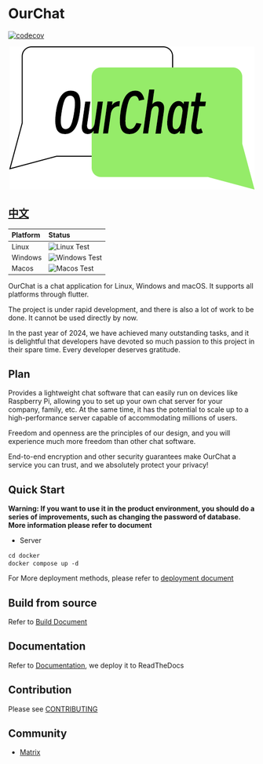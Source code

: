 # OurChat

[![codecov](https://codecov.io/github/SkyUOI/OurChat/graph/badge.svg?token=U6BWN74URE)](https://codecov.io/github/SkyUOI/OurChat)

<!-- markdownlint-disable MD033 -->
<p align="center">
    <img src="./resource/logo.png" alt="OurChat_logo" />
</p>
<!-- markdownlint-enable MD033 -->

## [中文](./README-zh.md)

| Platform | Status                                                                                                 |
|:---------|:-------------------------------------------------------------------------------------------------------|
| Linux    | ![Linux Test](https://img.shields.io/github/actions/workflow/status/skyuoi/ourchat/rust_linux.yml)     |
| Windows  | ![Windows Test](https://img.shields.io/github/actions/workflow/status/skyuoi/ourchat/rust_windows.yml) |
| Macos    | ![Macos Test](https://img.shields.io/github/actions/workflow/status/skyuoi/ourchat/rust_macos.yml)     |

OurChat is a chat application for Linux, Windows and macOS. It supports all platforms through flutter.

The project is under rapid development, and there is also a lot of work to be done. It cannot be used directly by now.

In the past year of 2024, we have achieved many outstanding tasks, and it is delightful that developers have devoted
so much passion to this project in their spare time.
Every developer deserves gratitude.

## Plan

Provides a lightweight chat software that can easily run on devices like Raspberry Pi, allowing you to set up your own
chat server for your company, family, etc. At the same time, it has the potential to scale up to a high-performance
server capable of accommodating millions of users.

Freedom and openness are the principles of our design, and you will experience much more freedom than other chat
software.

End-to-end encryption and other security guarantees make OurChat a service you can trust, and we absolutely protect your
privacy!

## Quick Start

**Warning: If you want to use it in the product environment, you should do a series of improvements, such as changing
the password of database.
More information please refer to document**

- Server

```shell
cd docker
docker compose up -d
```

For More deployment methods, please refer
to [deployment document](https://ourchat.readthedocs.io/en/latest/docs/deploy/server-deploy.html)

## Build from source

Refer to [Build Document](https://ourchat.readthedocs.io/en/latest/docs/run/build.html)

## Documentation

Refer to [Documentation](https://ourchat.readthedocs.io/en/latest/), we deploy it to ReadTheDocs

## Contribution

Please see [CONTRIBUTING](https://ourchat.readthedocs.io/en/latest/docs/development/contributing.html)

## Community

- [Matrix](https://matrix.to/#/#skyuoiourchat:matrix.org)
